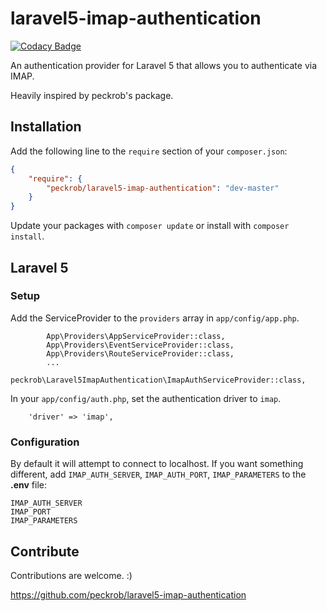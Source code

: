 # laravel5-imap-authentication
[![Codacy Badge](https://api.codacy.com/project/badge/Grade/dd67b18d6b9044169f4cd540cca61fba)](https://www.codacy.com/app/laravel-enso/laravel5-imap-authentication?utm_source=github.com&utm_medium=referral&utm_content=laravel-enso/laravel5-imap-authentication&utm_campaign=badger)

An authentication provider for Laravel 5 that allows you to authenticate via IMAP.

Heavily inspired by peckrob's package.

## Installation

Add the following line to the `require` section of your `composer.json`:

```json
{
    "require": {
        "peckrob/laravel5-imap-authentication": "dev-master"
    }
}
```

Update your packages with ```composer update``` or install with ```composer install```.

## Laravel 5

### Setup

Add the ServiceProvider to the `providers` array in `app/config/app.php`.

```
        App\Providers\AppServiceProvider::class,
        App\Providers\EventServiceProvider::class,
        App\Providers\RouteServiceProvider::class,
        ...
        peckrob\Laravel5ImapAuthentication\ImapAuthServiceProvider::class,
```

In your `app/config/auth.php`, set the authentication driver to `imap`.

```
    'driver' => 'imap',
```

### Configuration

By default it will attempt to connect to localhost. If you want something different, add `IMAP_AUTH_SERVER`, `IMAP_AUTH_PORT`, `IMAP_PARAMETERS` to the **.env** file:

```
IMAP_AUTH_SERVER
IMAP_PORT
IMAP_PARAMETERS
```

## Contribute

Contributions are welcome. :)

https://github.com/peckrob/laravel5-imap-authentication
